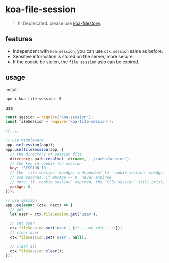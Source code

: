 # koa-file-session

> !!! Deprecated.  please use [koa-filestore](https://github.com/ccqgithub/koa-filestore).


## features

- Independent with `koa-session`, you can use `ctx.session` same as before.
- Sensitive information is stored on the server, more secure.
- If the cookie be stolen, the `file session` aslo can be expired.

## usage

install

```
npm i koa-file-session -S
```

use

```js
const session = require('koa-session');
const fileSession = require('koa-file-session');

//....

// use middleware
app.use(session(app));
app.use(fileSession(app, {
  // the directory of session file
  directory: path.resolve(__dirname, './cache/session'),
  // the key in cookie for session
  key: 'SESSION_ID',
  // The `file session` maxAge, independent to `cookie session` maxAge, prevent cookie stolen.
  // use seconds, if maxAge <= 0, never expired
  // note: if `cookie session` expired, the `file session` still exist, but invalid，becaulse the `seesion id` is exoired.
  maxAge: 0,
}));

// use session
app.use(async (ctx, next) => {
  // get
  let user = ctx.fileSession.get('user');

  // set user
  ctx.fileSession.set('user', {/*...use info...*/});
  // clear user
  ctx.fileSession.set('user', null);

  // clear all
  ctx.fileSession.clear();
});
```
